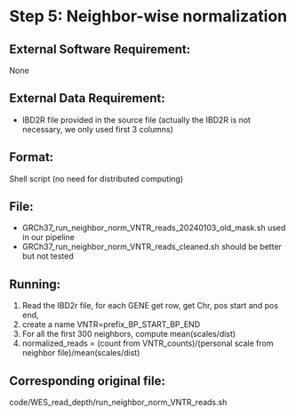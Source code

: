 # Step 5: Neighbor-wise normalization

## External Software Requirement:

None

## External Data Requirement:

 - IBD2R file provided in the source file (actually the IBD2R is not necessary, we only used first 3 columns)

## Format:

Shell script (no need for distributed computing)

## File:

  - GRCh37_run_neighbor_norm_VNTR_reads_20240103_old_mask.sh used in our pipeline
  - GRCh37_run_neighbor_norm_VNTR_reads_cleaned.sh should be better but not tested

## Running:

1. Read the IBD2r file, for each GENE get row, get Chr, pos start and pos end,
2. create a name VNTR=prefix_BP_START_BP_END
3. For all the first 300 neighbors, compute mean(scales/dist)
4. normalized_reads = (count from VNTR_counts)/(personal scale from neighbor file)/mean(scales/dist)

## Corresponding original file:

code/WES_read_depth/run_neighbor_norm_VNTR_reads.sh
